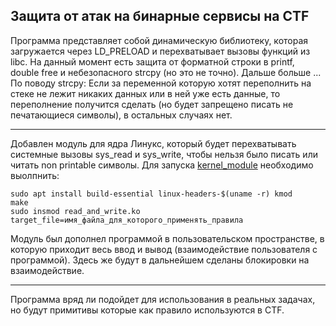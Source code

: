 ## Защита от атак на бинарные сервисы на CTF

Программа представляет собой динамическую библиотеку, которая загружается через LD_PRELOAD и перехватывает вызовы функций из libc.
На данный момент есть защита от форматной строки в printf, double free и небезопасного strcpy (но это не точно). Дальше больше ...
По поводу strcpy: Если за переменной которую хотят переполнить на стеке не лежит никаких данных или в ней уже есть данные, то переполнение получится сделать (но будет запрещено писать не печатающиеся символы), в остальных случаях нет.

---

Добавлен модуль для ядра Линукс, который будет перехватывать системные вызовы sys_read и sys_write, чтобы нельзя было писать или читать non printable символы.
Для запуска [kernel_module](https://github.com/alexevgmart/pwn_defense_for_ctf/tree/main/kernel_module) необходимо выолпнить:
```shell
sudo apt install build-essential linux-headers-$(uname -r) kmod
make
sudo insmod read_and_write.ko target_file=имя_файла_для_которого_применять_правила
```
Модуль был дополнел программой в пользовательском пространстве, в которую приходит весь ввод и вывод (взаимодействие пользователя с программой). Здесь же будут в дальнейшем сделаны блокировки на взаимодействие.

---

Программа вряд ли подойдет для использования в реальных задачах, но будут примитивы которые как правило используются в CTF.
